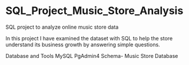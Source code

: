 # SQL_Project_Music_Store_Analysis
SQL project to analyze online music store data

In this project I have examined the dataset with SQL to help the store understand its business growth by answering simple questions.



Database and Tools
MySQL
PgAdmin4
Schema- Music Store Database
